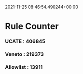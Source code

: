 2021-11-25 08:46:54.490244+00:00
# Rule Counter 
 ### UCATE : 406845

 ### Veneto : 219373

 ### Allowlist : 13911